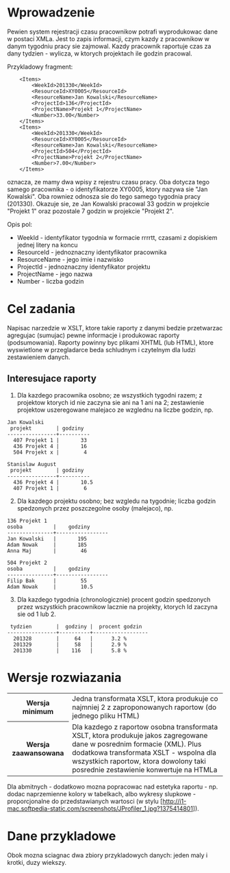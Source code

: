  Wprowadzenie
===============

Pewien system rejestracji czasu pracownikow potrafi wyprodukowac dane w postaci XMLa. Jest to zapis informacji, czym kazdy z pracownikow
w danym tygodniu pracy sie zajmowal. 
Kazdy pracownik raportuje czas za dany tydzien - wylicza, w ktorych projektach ile godzin pracowal.

Przykladowy fragment:
```
	<Items>
		<WeekId>201330</WeekId>
		<ResourceId>XY0005</ResourceId>
		<ResourceName>Jan Kowalski</ResourceName>
		<ProjectId>136</ProjectId>
		<ProjectName>Projekt 1</ProjectName>
		<Number>33.00</Number>
	</Items>
	<Items>
		<WeekId>201330</WeekId>
		<ResourceId>XY0005</ResourceId>
		<ResourceName>Jan Kowalski</ResourceName>
		<ProjectId>504</ProjectId>
		<ProjectName>Projekt 2</ProjectName>
		<Number>7.00</Number>
	</Items>
```

oznacza, ze mamy dwa wpisy z rejestru czasu pracy. Oba dotycza tego samego pracownika - o identyfikatorze XY0005, ktory nazywa sie "Jan Kowalski". 
Oba rowniez odnosza sie do tego samego tygodnia pracy (201330). Okazuje sie, ze Jan Kowalski pracowal 33 godzin w projekcie "Projekt 1" oraz 
pozostale 7 godzin w projekcie "Projekt 2".

Opis pol:
- WeekId - identyfikator tygodnia w formacie rrrrtt, czasami z dopiskiem jednej litery na koncu
- ResourceId - jednoznaczny identyfikator pracownika
- ResourceName - jego imie i nazwisko
- ProjectId - jednoznaczny identyfikator projektu
- ProjectName - jego nazwa
- Number - liczba godzin

 Cel zadania
==============

Napisac narzedzie w XSLT, ktore takie raporty z danymi bedzie przetwarzac agregujac (sumujac) pewne informacje i produkowac raporty (podsumowania).
Raporty powinny byc plikami XHTML (lub HTML), ktore wyswietlone w przegladarce beda schludnym i czytelnym dla ludzi zestawieniem danych.

 Interesujace raporty
----------------------

1. Dla kazdego pracownika osobno; ze wszystkich tygodni razem; z projektow ktorych id nie zaczyna sie ani na 1 ani na 2; zestawienie projektow uszeregowane malejaco ze wzglednu na liczbe godzin, np.

```
Jan Kowalski
 projekt        | godziny
----------------+----------
  407 Projekt 1 |       33
  436 Projekt 4 |       16
  504 Projekt x |        4

Stanislaw August
 projekt        | godziny
----------------+----------
  436 Projekt 4 |       10.5
  407 Projekt 1 |        6
```

2. Dla kazdego projektu osobno; bez wzgledu na tygodnie; liczba godzin spedzonych przez poszczegolne osoby (malejaco), np.


```
136 Projekt 1
osoba          |    godziny
---------------+-----------------
Jan Kowalski   |       195
Adam Nowak     |       185
Anna Maj       |        46

504 Projekt 2
osoba          |    godziny
---------------+-----------------
Filip Bak      |        55
Adam Nowak     |        10.5
```


3. Dla kazdego tygodnia (chronologicznie) procent godzin spedzonych przez wszystkich pracownikow lacznie na projekty, ktorych Id zaczyna sie od 1 lub 2.

```
 tydzien        |  godziny |  procent godzin
----------------+----------+------------------
  201328        |     64   |      3.2 %
  201329        |     58   |      2.9 %
  201330        |    116   |      5.8 %
```

 Wersje rozwiazania
====================

<table>
  <tr>
   <th> Wersja minimum </th>
    <td> Jedna transformata XSLT, ktora produkuje co najmniej 2 z zaproponowanych raportow (do jednego pliku HTML) </td>
   </th>
   </tr>
   <th> Wersja zaawansowana </th>
    <td> Dla kazdego z raportow osobna transformata XSLT, ktora produkuje jakos zagregowane dane w posrednim formacie (XML).
         Plus dodatkowa transformata XSLT - wspolna dla wszystkich raportow, ktora dowolony taki posrednie zestawienie konwertuje na HTMLa
    </td>
   </tr>
</table>

Dla abmitnych - dodatkowo mozna popracowac nad estetyka raportu - np. dodac naprzemienne kolory w tabelkach, albo wykresy slupkowe - proporcjonalne do przedstawianych wartosci (w stylu [http://i1-mac.softpedia-static.com/screenshots/JProfiler_1.jpg?1375414801]).

 Dane przykladowe
==================

Obok mozna sciagnac dwa zbiory przykladowych danych: jeden maly i krotki, duzy wiekszy.
